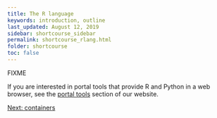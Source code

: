 ```yaml
---
title: The R language
keywords: introduction, outline
last_updated: August 12, 2019
sidebar: shortcourse_sidebar
permalink: shortcourse_rlang.html
folder: shortcourse
toc: false
---
```


FIXME

If you are interested in portal tools that provide R and Python in a web browser, see the [portal tools](https://www.marcc.jhu.edu/getting-started/interactive-development/) section of our website.

<a class="btn btn-primary" href="shortcourse_containers.html">Next: containers</a>


